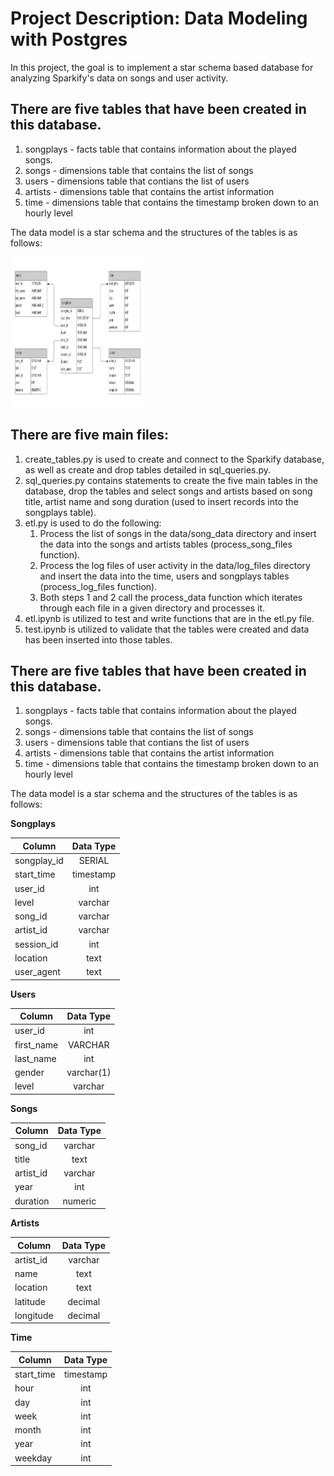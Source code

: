 # Project Description: Data Modeling with Postgres

In this project, the goal is to implement a star schema based database for analyzing Sparkify's data on songs and user activity.

## There are five tables that have been created in this database.

1. songplays - facts table that contains information about the played songs.
2. songs - dimensions table that contains the list of songs
3. users - dimensions table that contians the list of users
4. artists - dimensions table that contains the artist information
5. time - dimensions table that contains the timestamp broken down to an hourly level

The data model is a star schema and the structures of the tables is as follows:

<p>
    <img src="data_model_postgres.png" width="220" height="240" />
</p>

## There are five main files: 

1. create_tables.py is used to create and connect to the Sparkify database, as well as create and drop tables detailed in sql_queries.py.
2. sql_queries.py contains statements to create the five main tables in the database, drop the tables and select songs and artists based on song title, artist name and song duration (used to insert records into the songplays table). 
3. etl.py is used to do the following: 
    1. Process the list of songs in the data/song_data directory and insert the data into the songs and artists tables (process_song_files function). 
    2. Process the log files of user activity in the data/log_files directory and insert the data into the time, users and songplays tables (process_log_files function).
    3. Both steps 1 and 2 call the process_data function which iterates through each file in a given directory and processes it.
4. etl.ipynb is utilized to test and write functions that are in the etl.py file.
5. test.ipynb is utilized to validate that the tables were created and data has been inserted into those tables.
    
## There are five tables that have been created in this database.

1. songplays - facts table that contains information about the played songs.
2. songs - dimensions table that contains the list of songs
3. users - dimensions table that contians the list of users
4. artists - dimensions table that contains the artist information
5. time - dimensions table that contains the timestamp broken down to an hourly level

The data model is a star schema and the structures of the tables is as follows:

**Songplays**

| Column        | Data Type       
| ------------- |:-------------:|
| songplay_id   | SERIAL        |
| start_time    | timestamp     | 
| user_id       | int           |  
| level         | varchar       |
| song_id       | varchar       | 
| artist_id     | varchar       |  
| session_id    | int           |
| location      | text          | 
| user_agent    | text          |  

**Users**

| Column        | Data Type       
| ------------- |:-------------:|
| user_id       | int           | 
| first_name    | VARCHAR       | 
| last_name     | int           |  
| gender        | varchar(1)    |
| level         | varchar       |
 
**Songs**

| Column        | Data Type       
| ------------- |:-------------:|
| song_id       | varchar       | 
| title         | text          | 
| artist_id     | varchar       | 
| year          | int           |
| duration      | numeric       |

**Artists**

| Column        | Data Type       
| ------------- |:-------------:|
| artist_id     | varchar       |  
| name          | text          | 
| location      | text          | 
| latitude      | decimal       |
| longitude     | decimal       |

**Time**

| Column        | Data Type       
| ------------- |:-------------:|
| start_time    | timestamp     | 
| hour          | int           | 
| day           | int           | 
| week          | int           |
| month         | int           |
| year          | int           |
| weekday       | int           |



